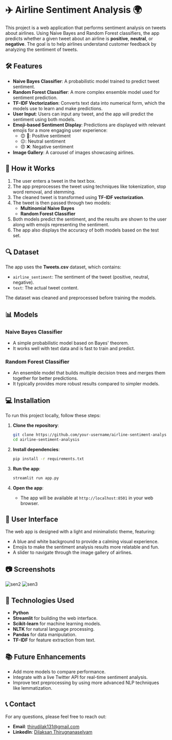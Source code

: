 # ✈️ Airline Sentiment Analysis 🌍

This project is a web application that performs sentiment analysis on tweets about airlines. Using Naive Bayes and Random Forest classifiers, the app predicts whether a given tweet about an airline is **positive**, **neutral**, or **negative**. The goal is to help airlines understand customer feedback by analyzing the sentiment of tweets.

## 🛠 Features

- **Naive Bayes Classifier**: A probabilistic model trained to predict tweet sentiment.
- **Random Forest Classifier**: A more complex ensemble model used for sentiment prediction.
- **TF-IDF Vectorization**: Converts text data into numerical form, which the models use to learn and make predictions.
- **User Input**: Users can input any tweet, and the app will predict the sentiment using both models.
- **Emoji-based Sentiment Display**: Predictions are displayed with relevant emojis for a more engaging user experience:
  - 😊 🎉: Positive sentiment
  - 😐: Neutral sentiment
  - 😞 ❌: Negative sentiment
- **Image Gallery**: A carousel of images showcasing airlines.

## 🚀 How it Works

1. The user enters a tweet in the text box.
2. The app preprocesses the tweet using techniques like tokenization, stop word removal, and stemming.
3. The cleaned tweet is transformed using **TF-IDF vectorization**.
4. The tweet is then passed through two models:
   - **Multinomial Naive Bayes**
   - **Random Forest Classifier**
5. Both models predict the sentiment, and the results are shown to the user along with emojis representing the sentiment.
6. The app also displays the accuracy of both models based on the test set.

## 🔍 Dataset

The app uses the **Tweets.csv** dataset, which contains:
- `airline_sentiment`: The sentiment of the tweet (positive, neutral, negative).
- `text`: The actual tweet content.

The dataset was cleaned and preprocessed before training the models.

## 📊 Models

### Naive Bayes Classifier
- A simple probabilistic model based on Bayes' theorem.
- It works well with text data and is fast to train and predict.

### Random Forest Classifier
- An ensemble model that builds multiple decision trees and merges them together for better predictions.
- It typically provides more robust results compared to simpler models.

## 💻 Installation

To run this project locally, follow these steps:

1. **Clone the repository**:
    ```bash
    git clone https://github.com/your-username/airline-sentiment-analysis.git
    cd airline-sentiment-analysis
    ```

2. **Install dependencies**:
    ```bash
    pip install -r requirements.txt
    ```

3. **Run the app**:
    ```bash
    streamlit run app.py
    ```

4. **Open the app**:
   - The app will be available at `http://localhost:8501` in your web browser.

## 🎨 User Interface

The web app is designed with a light and minimalistic theme, featuring:
- A blue and white background to provide a calming visual experience.
- Emojis to make the sentiment analysis results more relatable and fun.
- A slider to navigate through the image gallery of airlines.

## 📷 Screenshots

![sen2](https://github.com/user-attachments/assets/013bfd9b-7bd4-458a-9e35-600a0eb55775)
![sen3](https://github.com/user-attachments/assets/533391aa-f249-44b5-b582-9e84ecf5aa38)

## 🤖 Technologies Used

- **Python**
- **Streamlit** for building the web interface.
- **Scikit-learn** for machine learning models.
- **NLTK** for natural language processing.
- **Pandas** for data manipulation.
- **TF-IDF** for feature extraction from text.

## 📚 Future Enhancements

- Add more models to compare performance.
- Integrate with a live Twitter API for real-time sentiment analysis.
- Improve text preprocessing by using more advanced NLP techniques like lemmatization.

## 📞 Contact

For any questions, please feel free to reach out:

- **Email**: thirudilak131@gmail.com
- **LinkedIn**: [Dilaksan Thirugnanaselvam](https://www.linkedin.com/in/dilaksan-thirugnanaselvam)
  
